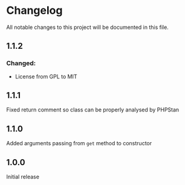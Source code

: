 # Changelog
All notable changes to this project will be documented in this file.

## 1.1.2

### Changed:
- License from GPL to MIT

## 1.1.1

Fixed return comment so class can be properly analysed by PHPStan

## 1.1.0

Added arguments passing from `get` method to constructor

## 1.0.0

Initial release

